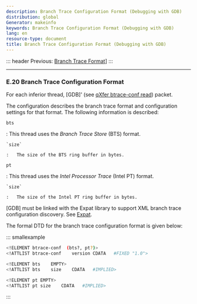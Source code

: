 ```yaml
---
description: Branch Trace Configuration Format (Debugging with GDB)
distribution: global
Generator: makeinfo
keywords: Branch Trace Configuration Format (Debugging with GDB)
lang: en
resource-type: document
title: Branch Trace Configuration Format (Debugging with GDB)
---
```

::: header
Previous: [Branch Trace Format](Branch-Trace-Format.html#Branch-Trace-Format)]
:::

---

### E.20 Branch Trace Configuration Format

For each inferior thread, [GDB]' (see [qXfer btrace-conf read](General-Query-Packets.html#qXfer-btrace_002dconf-read)) packet.

The configuration describes the branch trace format and configuration settings for that format. The following information is described:

`bts`

:   This thread uses the *Branch Trace Store* (BTS) format.

```
`size`

:   The size of the BTS ring buffer in bytes.
```

`pt`

:   This thread uses the *Intel Processor Trace* (Intel PT) format.

```
`size`

:   The size of the Intel PT ring buffer in bytes.
```

[GDB] must be linked with the Expat library to support XML branch trace configuration discovery. See [Expat](Requirements.html#Expat).

The formal DTD for the branch trace configuration format is given below:

::: smallexample

```bash
<!ELEMENT btrace-conf  (bts?, pt?)>
<!ATTLIST btrace-conf    version CDATA   #FIXED "1.0">

<!ELEMENT bts    EMPTY>
<!ATTLIST bts    size    CDATA   #IMPLIED>

<!ELEMENT pt EMPTY>
<!ATTLIST pt size    CDATA   #IMPLIED>
```

:::
